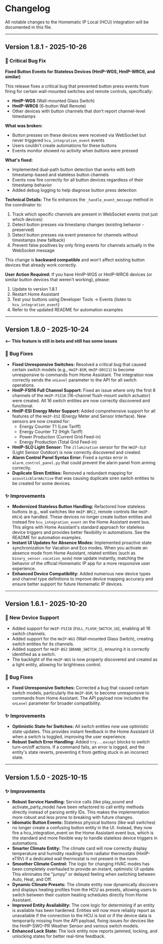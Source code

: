 # Changelog

All notable changes to the Homematic IP Local (HCU) integration will be documented in this file.

---

## Version 1.8.1 - 2025-10-26

### 🐛 Critical Bug Fix

**Fixed Button Events for Stateless Devices (HmIP-WGS, HmIP-WRC6, and similar)**

This release fixes a critical bug that prevented button press events from firing for certain wall-mounted switches and remote controls, specifically:
- **HmIP-WGS** (Wall-mounted Glass Switch)
- **HmIP-WRC6** (6-button Wall Remote)
- Other devices with button channels that don't report channel-level timestamps

**What was broken:**
- Button presses on these devices were received via WebSocket but never triggered `hcu_integration_event` events
- Users couldn't create automations for these buttons
- Events monitor showed no activity when buttons were pressed

**What's fixed:**
- Implemented dual-path button detection that works with both timestamp-based and stateless button channels
- Events now fire correctly for all button devices regardless of their timestamp behavior
- Added debug logging to help diagnose button press detection

**Technical Details:**
The fix enhances the `_handle_event_message` method in the coordinator to:
1. Track which specific channels are present in WebSocket events (not just which devices)
2. Detect button presses via timestamp changes (existing behavior - preserved)
3. Detect button presses via event presence for channels without timestamps (new fallback)
4. Prevent false positives by only firing events for channels actually in the WebSocket message

This change is **backward compatible** and won't affect existing button devices that already work correctly.

**User Action Required:**
If you have HmIP-WGS or HmIP-WRC6 devices (or similar button devices that weren't working), please:
1. Update to version 1.8.1
2. Restart Home Assistant
3. Test your buttons using Developer Tools → Events (listen to `hcu_integration_event`)
4. Refer to the updated README for automation examples

---

## Version 1.8.0 - 2025-10-24

**<-- This feature is still in beta and still has some issues**

### 🐛 Bug Fixes
* **Fixed Unresponsive Switches:** Resolved a critical bug that caused certain switch models (e.g., `HmIP-BSM`, `HmIP-DRSI1`) to become unresponsive to commands from Home Assistant. The integration now correctly sends the `onLevel` parameter to the API for all switch operations.
* **HmIP-FSI16 Full Channel Support:** Fixed an issue where only the first 8 channels of the `HmIP-FSI16` (16-channel flush-mount switch actuator) were created. All 16 switch entities are now correctly discovered and functional.
* **HmIP-ESI Energy Meter Support:** Added comprehensive support for all features of the `HmIP-ESI` (Energy Meter and Sensor Interface). New sensors are now created for:
  * Energy Counter T1 (Low Tariff)
  * Energy Counter T2 (High Tariff)
  * Power Production (Current Grid Feed-in)
  * Energy Production (Total Grid Feed-in)
* **HmIP-SLO Light Sensor:** The `illumination` sensor for the `HmIP-SLO` (Light Sensor Outdoor) is now correctly discovered and created.
* **Alarm Control Panel Syntax Error:** Fixed a syntax error in `alarm_control_panel.py` that could prevent the alarm panel from arming correctly.
* **Duplicate Siren Entities:** Removed a redundant mapping for `acousticAlarmActive` that was causing duplicate siren switch entities to be created for some devices.

### ✨ Improvements
* **Modernized Stateless Button Handling:** Refactored how stateless buttons (e.g., wall switches like `HmIP-BRC2`, remote controls like `HmIP-KRC4`) are handled. These devices no longer create button entities and instead fire `hcu_integration_event` on the Home Assistant event bus. This aligns with Home Assistant's standard approach for stateless device triggers and provides better flexibility in automations. See the README for automation examples.
* **Instant UI Updates for Absence Modes:** Implemented proactive state synchronization for Vacation and Eco modes. When you activate an absence mode from Home Assistant, related entities (such as `binary_sensor.vacation_mode`) now update instantly, matching the behavior of the official Homematic IP app for a more responsive user experience.
* **Enhanced Device Compatibility:** Added numerous new device types and channel type definitions to improve device mapping accuracy and ensure better support for future Homematic IP devices.

---

## Version 1.6.1 - 2025-10-20

### 🚀 New Device Support
* Added support for `HmIP-FSI16` (`FULL_FLUSH_SWITCH_16`), enabling all 16 switch channels.
* Added support for the `HmIP-WGS` (Wall-mounted Glass Switch), creating switch entities for its channels.
* Added support for `HmIP-BS2` (`BRAND_SWITCH_2`), ensuring it is correctly identified as a switch.
* The backlight of the `HmIP-WGS` is now properly discovered and created as a light entity, allowing for brightness control.

### 🐛 Bug Fixes
* **Fixed Unresponsive Switches:** Corrected a bug that caused certain switch models, particularly the `HmIP-BSM`, to become unresponsive to commands from Home Assistant. The API payload now includes the `onLevel` parameter for broader compatibility.

### ✨ Improvements
* **Optimistic State for Switches:** All switch entities now use optimistic state updates. This provides instant feedback in the Home Assistant UI when a switch is toggled, improving the user experience.
* **Robust Switch Error Handling:** Added `try...except` blocks to switch turn-on/off actions. If a command fails, an error is logged, and the entity's state reverts, preventing it from getting stuck in an incorrect state.

---

## Version 1.5.0 - 2025-10-15

### ✨ Improvements
- **Robust Service Handling:** Service calls (like play_sound and activate_party_mode) have been refactored to call entity methods directly instead of parsing entity IDs. This makes the implementation more robust and less prone to breaking with future changes.
- **Idiomatic Button Events:** Stateless physical buttons (like wall switches) no longer create a confusing button entity in the UI. Instead, they now fire a hcu_integration_event on the Home Assistant event bus, which is the standard and more flexible way to handle stateless device triggers in automations.
- **Smarter Climate Entity:** The climate card will now correctly display temperature and humidity readings from radiator thermostats (HmIP-eTRV) if a dedicated wall thermostat is not present in the room.
- **Smoother Climate Control:** The logic for changing HVAC modes has been completely overhauled to provide an instant, optimistic UI update. This eliminates the "jumpy" or delayed feeling when switching between Auto, Heat, and Off.
- **Dynamic Climate Presets:** The climate entity now dynamically discovers and displays heating profiles from the HCU as presets, allowing users to switch between their custom heating schedules directly from Home Assistant.
- **Improved Entity Availability:** The core logic for determining if an entity is available has been hardened. Entities will now more reliably report as unavailable if the connection to the HCU is lost or if the device data is temporarily missing from the API payload, fixing issues for devices like the HmIP-SWO-PR Weather Sensor and various switch models.
- **Enhanced Lock State:** The lock entity now reports jammed, locking, and unlocking states for better real-time feedback.
